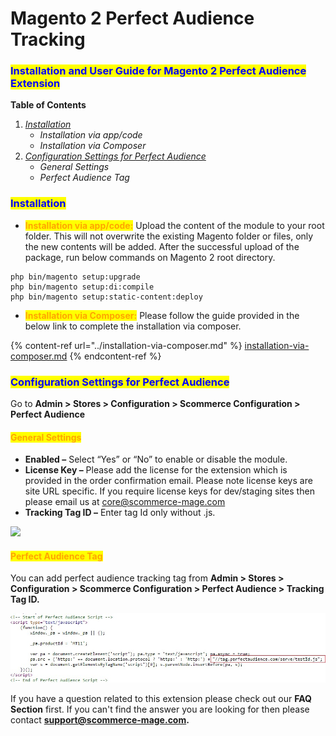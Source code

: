 # Magento 2 Perfect Audience Tracking

### <mark style="color:blue;">Installation and User Guide for Magento 2 Perfect Audience Extension</mark>

**Table of Contents**

1. [_Installation_ ](magento-2-perfect-audience-tracking.md#\_bookmark0)
   * _Installation via app/code_&#x20;
   * _Installation via Composer_
2. [_Configuration Settings for Perfect Audience_ ](magento-2-perfect-audience-tracking.md#\_bookmark3)
   * _General Settings_&#x20;
   * _Perfect Audience Tag_&#x20;

### <mark style="color:blue;">Installation</mark> <a href="#_bookmark0" id="_bookmark0"></a>

* <mark style="color:orange;">**Installation via app/code:**</mark> Upload the content of the module to your root folder. This will not overwrite the existing Magento folder or files, only the new contents will be added. After the successful upload of the package, run below commands on Magento 2 root directory.

```
php bin/magento setup:upgrade
php bin/magento setup:di:compile
php bin/magento setup:static-content:deploy
```

* <mark style="color:orange;">**Installation via Composer:**</mark> Please follow the guide provided in the below link to complete the installation via composer.

{% content-ref url="../installation-via-composer.md" %}
[installation-via-composer.md](../installation-via-composer.md)
{% endcontent-ref %}

### <mark style="color:blue;">Configuration Settings for Perfect Audience</mark> <a href="#_bookmark3" id="_bookmark3"></a>

Go to **Admin > Stores > Configuration > Scommerce Configuration > Perfect Audience**

#### <mark style="color:orange;">General Settings</mark> <a href="#_bookmark4" id="_bookmark4"></a>

* **Enabled –** Select “Yes” or “No” to enable or disable the module.
* **License Key –** Please add the license for the extension which is provided in the order confirmation email. Please note license keys are site URL specific. If you require license keys for dev/staging sites then please email us at [core@scommerce-mage.com](mailto:core@scommerce-mage.com)
* **Tracking Tag ID –** Enter tag Id only without .js.

![](../../.gitbook/assets/general\_perfectaudience.png)

#### <mark style="color:orange;">**Perfect Audience Tag**</mark>&#x20;

You can add perfect audience tracking tag from **Admin > Stores > Configuration > Scommerce Configuration > Perfect Audience > Tracking Tag ID.**

![](<../../.gitbook/assets/2 (5)>)

If you have a question related to this extension please check out our **FAQ Section** first. If you can't find the answer you are looking for then please contact [**support@scommerce-mage.com**](mailto:core@scommerce-mage.com)**.**

